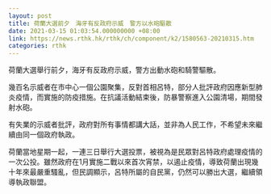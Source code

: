 ```yaml
---
layout: post
title: 荷蘭大選前夕　海牙有反政府示威　警方以水砲驅散
date: 2021-03-15 01:03:54.000000000 +08:00
link: https://news.rthk.hk/rthk/ch/component/k2/1580563-20210315.htm
categories: rthk
---
```


荷蘭大選舉行前夕，海牙有反政府示威，警方出動水砲和騎警驅散。

幾百名示威者在市中心一個公園聚集，反對首相呂特，部分人批評政府因應新型肺炎疫情，而實施的防疫措施。在抗議活動結束後，防暴警察進入公園清場，期間發射水砲。

有失業的示威者批評，政府對所有事情都講大話，並非為人民工作，不希望未來繼續由同一個政府執政。

荷蘭當地星期一起，一連三日舉行大選投票，被視為是民眾對呂特政府處理疫情的一次公投。雖然政府在1月實施二戰以來首次宵禁，以遏止疫情，導致荷蘭出現幾十年來最嚴重騷亂，但民調顯示，呂特所屬的自民黨，仍然可以勝出大選，繼續領導執政聯盟。

